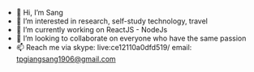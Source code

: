 - 👋 Hi, I’m Sang
- 👀 I’m interested in research, self-study technology, travel
- 🌱 I’m currently working on ReactJS - NodeJs
- 💞️ I’m looking to collaborate on everyone who have the same passion
- 📫 Reach me via skype: live:ce12110a0dfd519/ email: tpgiangsang1906@gmail.com

<!---
crushssc1996/crushssc1996 is a ✨ special ✨ repository because its `README.md` (this file) appears on your GitHub profile.
You can click the Preview link to take a look at your changes.
--->

